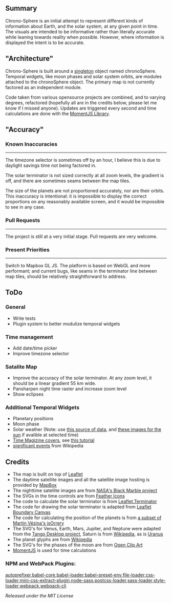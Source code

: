 ## Summary
Chrono-Sphere is an initial attempt to represent different kinds of information about Earth, and the solar system, at any given point in time. The visuals are intended to be informative rather than literally accurate while leaning towards reality when possible. However, where information is displayed the intent is to be accurate.

## "Architecture"
Chrono-Sphere is built around a [singleton](https://en.wikipedia.org/wiki/Singleton_pattern) object named chronoSphere. Temporal widgets, like moon phases and solar system orbits, are modules attached to the chronoSphere object. The primary map is not currently factored as an independent module.

Code taken from various opensource projects are combined, and to varying degrees, refactored (hopefully all are in the credits below, please let me know if I missed anyone). Updates are triggered every second and time calculations are done with the [MomentJS Library](https://momentjs.com). 

## "Accuracy"

### Known Inaccuracies
***
The timezone selector is sometimes off by an hour, I believe this is due to daylight savings time not being factored in.

The solar terminator is not sized correctly at all zoom levels, the gradient is off, and there are sometimes seams between the map tiles.

The size of the planets are not proportioned accurately, nor are their orbits. This inaccuracy is intentional: it is impossible to display the correct proportions on any reasonably available screen, and it would be impossible to see in any case.

### Pull Requests
***
The project is still at a very initial stage. Pull requests are very welcome.

### Present Priorities
***
Switch to Mapbox GL JS. The platform is based on WebGL and more performant; and current bugs, like seams in the terminator line between map tiles, should be relatively straightforward to address.

## ToDo
### General
* Write tests
* Plugin system to better modulize temporal widgets

### Time management
* Add date/time picker
* Improve timezone selector

### Satalite Map
* Improve the accuracy of the solar terminator. At any zoom level, it should be a linear gradient 55 km wide.
* Pansharpen night time raster and increase zoom level
* Show eclipses

### Additional Temporal Widgets
* Planetary positions
* Moon phase
* Solar weather (Note: use [this source of data](https://www.spaceweatherlive.com), and [these images for the sun]() if avalible at selected time)
* [Time Magizine covers](), see [this tutorial](https://www.pyimagesearch.com/2015/10/12/scraping-images-with-python-and-scrapy/)
* [significant events]() from Wikipedia

## Credits
* The map is built on top of [Leaflet](https://leafletjs.com)
* The daytime satellite images and all the satellite image hosting is provided by [MapBox](https://www.mapbox.com/)
* The nighttime satellite images are from [NASA's Black Marble project](https://earthobservatory.nasa.gov/Features/NightLights/page3.php)
* The SVGs in the time controls are from [Feather Icons](https://feathericons.com/)
* The code to calculate the solar terminator is from [Leaflet.Terminator](https://github.com/joergdietrich/Leaflet.Terminator/)
* The code for drawing the solar terminator is adapted from [Leaflet Boundary Canvas](https://github.com/aparshin/leaflet-boundary-canvas)
* The code for calculating the position of the planets is from [a subset of Martin Vézina's jsOrrery](https://github.com/mgvez/planet-positions)
* The SVG's for Venus, Earth, Mars, Jupiter, and Neptune were adapted from the [Tango Desktop project](http://tango.freedesktop.org/Tango_Desktop_Project), Saturn is from [Wikipedia](https://commons.wikimedia.org/wiki/File:Saturn-148300.svg), as is [Uranus](https://commons.wikimedia.org/wiki/File:Uranus2-by_Merlin2525.svg) 
* The planet glyphs are from [Wikipedia](https://en.wikipedia.org/wiki/Astronomical_symbols#Symbols_for_the_planets)
* The SVG's for the phases of the moon are from [Open Clip Art](https://openclipart.org)
* [MomentJS](https://momentjs.com) is used for time calculations

### NPM and WebPack Plugins:
[autoprefixer](https://www.npmjs.com/package/autoprefixer),[babel-core](https://www.npmjs.com/package/babel-core),[babel-loader](https://www.npmjs.com/package/babel-loader),[babel-preset-env](https://www.npmjs.com/package/babel-preset-env),[file-loader](https://www.npmjs.com/package/file-loader),[css-loader](https://www.npmjs.com/package/css-loader),[mini-css-extract-plugin](https://www.npmjs.com/package/mini-css-extract-plugin),[node-sass](https://www.npmjs.com/package/node-sass),[postcss-loader](https://www.npmjs.com/package/postcss-loader),[sass-loader](https://www.npmjs.com/package/sass-loader),[style-loader](https://www.npmjs.com/package/style-loader),[webpack](https://www.npmjs.com/package/webpack),[webpack-cli](https://www.npmjs.com/package/webpack-cli)



*Released under the MIT License*

